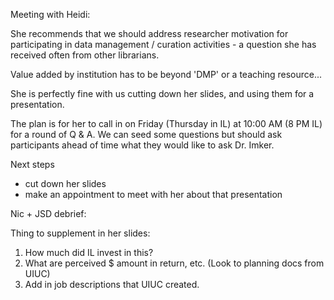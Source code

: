 Meeting with Heidi: 

She recommends that we should address researcher motivation for participating in data management / curation activities - a question she has received often from other librarians. 

Value added by institution has to be beyond 'DMP' or a teaching resource... 

She is perfectly fine with us cutting down her slides, and using them for a presentation. 

The plan is for her to call in on Friday (Thursday in IL) at 10:00 AM (8 PM IL) for a round of Q & A. We can seed some questions but should ask participants ahead of time what they would like to ask Dr. Imker. 

Next steps

- cut down her slides
- make an appointment to meet with her about that presentation  

Nic + JSD debrief: 

Thing to supplement in her slides: 

1. How much did IL invest in this? 
2. What are perceived $ amount in return, etc. (Look to planning docs from UIUC)
3. Add in job descriptions that UIUC created.  